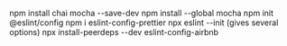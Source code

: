 npm install chai mocha --save-dev 
 npm install --global mocha 
 npm init @eslint/config
 npm i eslint-config-prettier
npx eslint --init (gives several options)
npx install-peerdeps --dev eslint-config-airbnb

<!-- me and Diana -->